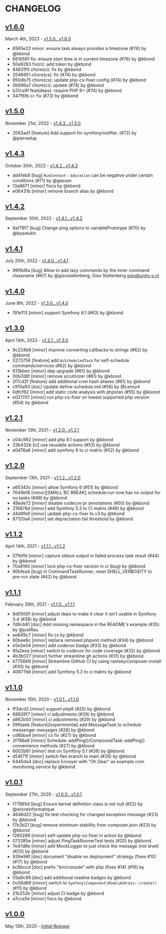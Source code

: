 # CHANGELOG

## [v1.6.0](https://github.com/zenstruck/schedule-bundle/releases/tag/v1.6.0)

March 4th, 2023 - [v1.5.0...v1.6.0](https://github.com/zenstruck/schedule-bundle/compare/v1.5.0...v1.6.0)

* 8565e22 minor: ensure task always provides a timezone (#76) by @kbond
* 6616591 fix: ensure start time is in current timezone (#76) by @kbond
* 50e9293 fix(ci): add token by @kbond
* 84831f0 chore(ci): fix by @kbond
* 2046951 chore(cs): fix (#74) by @kbond
* 950db75 chore(cs): update php-cs-fixer config (#74) by @kbond
* 0b996a7 chore(ci): update (#74) by @kbond
* b31ca9f feat(deps): require PHP 8+ (#74) by @kbond
* 347f6fb ci: fix (#73) by @kbond

## [v1.5.0](https://github.com/zenstruck/schedule-bundle/releases/tag/v1.5.0)

November 21st, 2022 - [v1.4.3...v1.5.0](https://github.com/zenstruck/schedule-bundle/compare/v1.4.3...v1.5.0)

* 2063ad1 [feature] Add support for symfony/notifier. (#72) by @pierredup

## [v1.4.3](https://github.com/zenstruck/schedule-bundle/releases/tag/v1.4.3)

October 30th, 2022 - [v1.4.2...v1.4.3](https://github.com/zenstruck/schedule-bundle/compare/v1.4.2...v1.4.3)

* dd41eb6 [bug] `RunContext::$duration` can be negative under certain conditions (#71) by @gassan
* 13a8671 [minor] fixcs by @kbond
* e06431b [minor] remove branch alias by @kbond

## [v1.4.2](https://github.com/zenstruck/schedule-bundle/releases/tag/v1.4.2)

September 30th, 2022 - [v1.4.1...v1.4.2](https://github.com/zenstruck/schedule-bundle/compare/v1.4.1...v1.4.2)

* 8af79f7 [bug] Change ping options to variablePrototype (#70) by @bpastukh

## [v1.4.1](https://github.com/zenstruck/schedule-bundle/releases/tag/v1.4.1)

July 20th, 2022 - [v1.4.0...v1.4.1](https://github.com/zenstruck/schedule-bundle/compare/v1.4.0...v1.4.1)

* 99f8d9a [bug] Allow to add lazy commands by the inner command classname (#67) by @gisostallenberg, Giso Stallenberg <giso@unity-x.nl>

## [v1.4.0](https://github.com/zenstruck/schedule-bundle/releases/tag/v1.4.0)

June 8th, 2022 - [v1.3.0...v1.4.0](https://github.com/zenstruck/schedule-bundle/compare/v1.3.0...v1.4.0)

* 191e113 [minor] support Symfony 6.1 (#63) by @kbond

## [v1.3.0](https://github.com/zenstruck/schedule-bundle/releases/tag/v1.3.0)

April 14th, 2022 - [v1.2.1...v1.3.0](https://github.com/zenstruck/schedule-bundle/compare/v1.2.1...v1.3.0)

* 9c224b6 [minor] improve converting callbacks to strings (#62) by @kbond
* 0273756 [feature] add `AsScheduledTask` for self-schedule commands/services (#62) by @kbond
* 613bbec [minor] dep upgrade (#61) by @kbond
* 00b7d8f [minor] remove scrutinizer (#61) by @kbond
* 2f7cd2f [feature] add additional cron hash aliases (#61) by @kbond
* c910a93 [doc] Update define-schedule.md (#56) by @Lenny4
* 0dfcf62 [minor] add static code analysis with phpstan (#55) by @kbond
* e021707 [minor] run php-cs-fixer on lowest supported php version (#54) by @kbond

## [v1.2.1](https://github.com/zenstruck/schedule-bundle/releases/tag/v1.2.1)

November 13th, 2021 - [v1.2.0...v1.2.1](https://github.com/zenstruck/schedule-bundle/compare/v1.2.0...v1.2.1)

* c04c992 [minor] add php 8.1 support by @kbond
* 33b432b [ci] use reusable actions (#53) by @kbond
* a0d76a8 [minor] add symfony 6 to ci matrix (#52) by @kbond

## [v1.2.0](https://github.com/zenstruck/schedule-bundle/releases/tag/v1.2.0)

September 13th, 2021 - [v1.1.2...v1.2.0](https://github.com/zenstruck/schedule-bundle/compare/v1.1.2...v1.2.0)

* a65343c [minor] allow Symfony 6 (#51) by @kbond
* 7649b18 [minor][SMALL BC BREAK] schedule:run now has no output for no tasks (#49) by @kbond
* 49ade72 [minor] disable codecov pr annotations (#50) by @kbond
* 219878d [minor] add Symfony 5.3 to CI matrix (#46) by @kbond
* d4d9fe9 [minor] update php-cs-fixer to v3 by @kbond
* 87120a4 [minor] set deprectation fail threshold by @kbond

## [v1.1.2](https://github.com/zenstruck/schedule-bundle/releases/tag/v1.1.2)

April 14th, 2021 - [v1.1.1...v1.1.2](https://github.com/zenstruck/schedule-bundle/compare/v1.1.1...v1.1.2)

* 07fbffd [minor] capture stdout output in failed process task result (#44) by @kbond
* 70a8160 [minor] lock php-cs-fixer version in ci (bug) by @kbond
* 90bfea4 [bug] in CommandTaskRunner, reset SHELL_VERBOSITY to pre-run state (#42) by @kbond

## [v1.1.1](https://github.com/zenstruck/schedule-bundle/releases/tag/v1.1.1)

February 26th, 2021 - [v1.1.0...v1.1.1](https://github.com/zenstruck/schedule-bundle/compare/v1.1.0...v1.1.1)

* 8d0500f [minor] adjust deps to make it clear it isn't usable in Symfony 3.4 (#38) by @kbond
* 7d9cb91 [doc] Add missing namespace in the README's example (#35) by @justRau
* ae849c7 [minor] fix cs by @kbond
* 60bee6c [minor] replace removed phpunit method (#34) by @kbond
* e5e2e04 [minor] add codecov badge (#33) by @kbond
* 6fa2eea [minor] switch to codecov for code coverage (#32) by @kbond
* 4b3b027 [minor] further streamline gh actions (#31) by @kbond
* b775669 [minor] Streamline GitHub CI by using ramsey/composer-install (#30) by @kbond
* 40677dd [minor] add Symfony 5.2 to ci matrix by @kbond

## [v1.1.0](https://github.com/zenstruck/schedule-bundle/releases/tag/v1.1.0)

November 15th, 2020 - [v1.0.1...v1.1.0](https://github.com/zenstruck/schedule-bundle/compare/v1.0.1...v1.1.0)

* ff3dcd2 [minor] support php8 (#25) by @kbond
* 68826f7 [minor] ci adjustments (#29) by @kbond
* a862b00 [minor] ci adjustments (#29) by @kbond
* 59fbaeb [feature][experimental] add MessageTask to schedule messenger messages (#28) by @kbond
* cd6bba4 [minor] cs fix (#27) by @kbond
* 2f788a6 [minor] Schedule::addPing()/CompoundTask::addPing() convenience methods (#27) by @kbond
* 6002b61 [minor] test on Symfony 5.1 (#26) by @kbond
* d54f71f [minor] switch flex branch to main (#26) by @kbond
* 6445da4 [doc] replace Envoyer with "Oh Dear" as example cron monitoring service by @kbond

## [v1.0.1](https://github.com/zenstruck/schedule-bundle/releases/tag/v1.0.1)

September 27th, 2020 - [v1.0.0...v1.0.1](https://github.com/zenstruck/schedule-bundle/compare/v1.0.0...v1.0.1)

* f77865d [bug] Ensure kernel definition class is not null (#22) by @encreinformatique
* 4646d22 [bug] fix test checking for changed exception message (#23) by @kbond
* f7b3d21 [bug] remove minimum-stability from composer.json (#23) by @kbond
* f260289 [minor] self-update php-cs-fixer in action by @kbond
* 073385e [minor] adjust PingTaskRunnerTest tests (#20) by @kbond
* 7e47d8e [minor] add MockLogger to just check the message (not level) (#20) by @kbond
* 926e98f [doc] document "disable on deployment" strategy (fixes #10) (#17) by @kbond
* bc6bccd [doc] prefix "bin/console" with php (fixes #14) (#16) by @kbond
* 05a9c99 [doc] add additional readme badges by @kbond
* 0c06d89 [minor] switch to `Symfony\Component\Mime\Address::create()` (#11) by @kbond
* 21b252b [minor] adjust CI badge by @kbond
* a7cce5e [minor] fixcs by @kbond

## [v1.0.0](https://github.com/zenstruck/schedule-bundle/releases/tag/v1.0.0)

May 13th, 2020 - _[Initial Release](https://github.com/zenstruck/schedule-bundle/commits/v1.0.0)_

